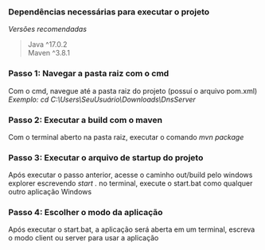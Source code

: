 ### Dependências necessárias para executar o projeto
*Versões recomendadas*
> Java ^17.0.2<br>
> Maven ^3.8.1

### Passo 1: Navegar a pasta raiz com o cmd
Com o cmd, navegue até a pasta raiz do projeto (possuí o arquivo pom.xml)<br>
_Exemplo: cd C:\Users\SeuUsuário\Downloads\DnsServer_

### Passo 2: Executar a build com o maven
Com o terminal aberto na pasta raiz, executar o comando _mvn package_

### Passo 3: Executar o arquivo de startup do projeto
Após executar o passo anterior, acesse o caminho out/build pelo windows explorer escrevendo _start ._ no terminal, execute o start.bat como qualquer outro aplicação Windows

### Passo 4: Escolher o modo da aplicação
Após executar o start.bat, a aplicação será aberta em um terminal, escreva o modo client ou server para usar a aplicação
